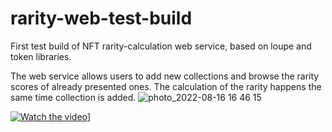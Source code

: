 # rarity-web-test-build
First test build of NFT rarity-calculation web service, based on loupe and token libraries.

The web service allows users to add new collections and browse the rarity scores of already presented ones. The calculation of the rarity happens the same time collection is added.
![photo_2022-08-16 16 46 15](https://user-images.githubusercontent.com/56977617/184910083-d690425e-f283-4a4c-9fa0-2a07f21b7a28.jpeg)

[![Watch the video](https://i.imgur.com/vKb2F1B.png)](https://drive.google.com/file/d/1ptw6z7tqrcJb1jyl2NhUPfMKUKpVFvtE/view)]
